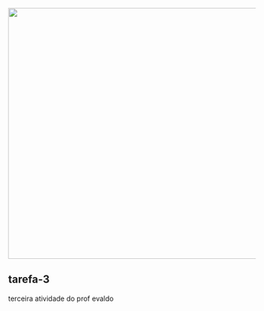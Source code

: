 <p align = "center">
<img src="https://github.com/Fenyx17/tarefa-3/blob/main/ressources/DAVID.png" widt="738px" height=510px">

## tarefa-3
 terceira atividade do prof evaldo
